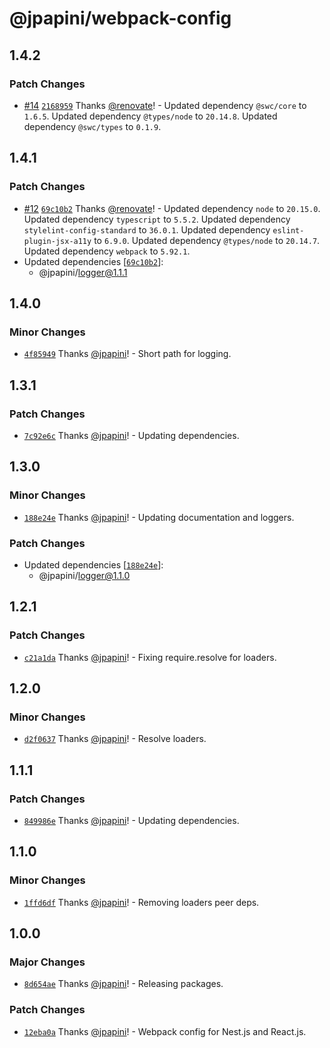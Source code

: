 # @jpapini/webpack-config

## 1.4.2

### Patch Changes

-   [#14](https://github.com/jpapini/shar-shared-tools/pull/14) [`2168959`](https://github.com/jpapini/shar-shared-tools/commit/2168959e21b17ad30fff7e772d15fdf2fee6eb29) Thanks [@renovate](https://github.com/apps/renovate)! - Updated dependency `@swc/core` to `1.6.5`.
    Updated dependency `@types/node` to `20.14.8`.
    Updated dependency `@swc/types` to `0.1.9`.

## 1.4.1

### Patch Changes

-   [#12](https://github.com/jpapini/shar-shared-tools/pull/12) [`69c10b2`](https://github.com/jpapini/shar-shared-tools/commit/69c10b24607fbc7c554162901fdb0fbefe7bc8fd) Thanks [@renovate](https://github.com/apps/renovate)! - Updated dependency `node` to `20.15.0`.
    Updated dependency `typescript` to `5.5.2`.
    Updated dependency `stylelint-config-standard` to `36.0.1`.
    Updated dependency `eslint-plugin-jsx-a11y` to `6.9.0`.
    Updated dependency `@types/node` to `20.14.7`.
    Updated dependency `webpack` to `5.92.1`.
-   Updated dependencies [[`69c10b2`](https://github.com/jpapini/shar-shared-tools/commit/69c10b24607fbc7c554162901fdb0fbefe7bc8fd)]:
    -   @jpapini/logger@1.1.1

## 1.4.0

### Minor Changes

-   [`4f85949`](https://github.com/jpapini/shar-shared-tools/commit/4f859494e69d95e1ae3dcfaffead5981860624bc) Thanks [@jpapini](https://github.com/jpapini)! - Short path for logging.

## 1.3.1

### Patch Changes

-   [`7c92e6c`](https://github.com/jpapini/shar-shared-tools/commit/7c92e6c4aab35e0efdca2d85b1622d20acafb21a) Thanks [@jpapini](https://github.com/jpapini)! - Updating dependencies.

## 1.3.0

### Minor Changes

-   [`188e24e`](https://github.com/jpapini/shar-shared-tools/commit/188e24e00821ee32eef97e1e22099f7de5e85a46) Thanks [@jpapini](https://github.com/jpapini)! - Updating documentation and loggers.

### Patch Changes

-   Updated dependencies [[`188e24e`](https://github.com/jpapini/shar-shared-tools/commit/188e24e00821ee32eef97e1e22099f7de5e85a46)]:
    -   @jpapini/logger@1.1.0

## 1.2.1

### Patch Changes

-   [`c21a1da`](https://github.com/jpapini/shar-shared-tools/commit/c21a1dac4b05eb8874fcf7dc145dc9f761c32145) Thanks [@jpapini](https://github.com/jpapini)! - Fixing require.resolve for loaders.

## 1.2.0

### Minor Changes

-   [`d2f0637`](https://github.com/jpapini/shar-shared-tools/commit/d2f06376dc21a31c9574b74d24f2e367155b2d24) Thanks [@jpapini](https://github.com/jpapini)! - Resolve loaders.

## 1.1.1

### Patch Changes

-   [`849986e`](https://github.com/jpapini/shar-shared-tools/commit/849986e9cee2065f5096b69e5523f72076ec7a1e) Thanks [@jpapini](https://github.com/jpapini)! - Updating dependencies.

## 1.1.0

### Minor Changes

-   [`1ffd6df`](https://github.com/jpapini/shar-shared-tools/commit/1ffd6df2ce734091afd6c4e30f7bdea0f206163a) Thanks [@jpapini](https://github.com/jpapini)! - Removing loaders peer deps.

## 1.0.0

### Major Changes

-   [`8d654ae`](https://github.com/jpapini/shar-shared-tools/commit/8d654aec92158cda9d89308e7851675e4e65ffa8) Thanks [@jpapini](https://github.com/jpapini)! - Releasing packages.

### Patch Changes

-   [`12eba0a`](https://github.com/jpapini/shar-shared-tools/commit/12eba0a6987ca86b3ea0e057697bc0daf4ae1d29) Thanks [@jpapini](https://github.com/jpapini)! - Webpack config for Nest.js and React.js.
